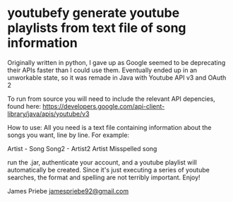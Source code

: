 youtubefy
generate youtube playlists from text file of song information
=========

Originally written in python, I gave up as Google seemed to be deprecating their APIs faster than I could use them.
Eventually ended up in an unworkable state, so it was remade in Java with Youtube API v3 and OAuth 2

To run from source you will need to include the relevant API depencies, found here:
https://developers.google.com/api-client-library/java/apis/youtube/v3


How to use:
All you need is a text file containing information about the songs you want, line by line. For example:

Artist - Song
Song2 - Artist2
Artist
Misspelled song

run the .jar, authenticate your account, and a youtube playlist will automatically be created.
Since it's just executing a series of youtube searches, the format and spelling are not terribly important.
Enjoy!


James Priebe
jamespriebe92@gmail.com
